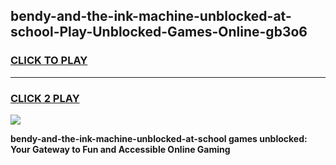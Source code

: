 
## bendy-and-the-ink-machine-unblocked-at-school-Play-Unblocked-Games-Online-gb3o6
<h3>
<a href="https://premium76.site?title=bendy-and-the-ink-machine-unblocked-at-school&ref=25A">CLICK TO PLAY</a></h3>
<hr>

<h3>
<a href="https://premium76.site?title=bendy-and-the-ink-machine-unblocked-at-school&ref=25A">CLICK 2 PLAY</a>
  
</h3>

<a href="https://premium76.site?title=bendy-and-the-ink-machine-unblocked-at-school&ref=25A"><img src="https://clearcache.store/games.png"></a>


**bendy-and-the-ink-machine-unblocked-at-school games unblocked: Your Gateway to Fun and Accessible Online Gaming**
